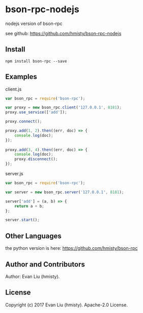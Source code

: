 # bson-rpc-nodejs
nodejs version of bson-rpc

see github: https://github.com/hmisty/bson-rpc-nodejs

## Install

	npm install bson-rpc --save

## Examples

client.js

```javascript
var bson_rpc = require('bson-rpc');

var proxy = new bson_rpc.client('127.0.0.1', 8181);
proxy.use_service(['add']);

proxy.connect();

proxy.add(1, 2).then((err, doc) => {
	console.log(doc);
});
	
proxy.add(3, 4).then((err, doc) => {
	console.log(doc);
	proxy.disconnect();
});
```

server.js

```javascript
var bson_rpc = require('bson-rpc');

var server = new bson_rpc.server('127.0.0.1', 8181);

server['add'] = (a, b) => {
	return a + b;
};

server.start();
```

## Other Languages

the python version is here: https://github.com/hmisty/bson-rpc

## Author and Contributors

Author: Evan Liu (hmisty).

## License
Copyright (c) 2017 Evan Liu (hmisty). Apache-2.0 License.
